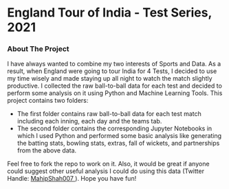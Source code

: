 # England Tour of India - Test Series, 2021

<h3> About The Project </h3>

I have always wanted to combine my two interests of Sports and Data. As a result, when England were going to tour India for 4 Tests, I decided to use my time wisely and made staying up all night to watch the match slightly productive. I collected the raw ball-to-ball data for each test and decided to perform some analysis on it using Python and Machine Learning Tools. This project contains two folders:

* The first folder contains raw ball-to-ball data for each test match including each inning, each day and the teams tab.
* The second folder contains the corresponding Jupyter Notebooks in which I used Python and performed some basic analysis like generating the batting stats, bowling stats, extras, fall of wickets, and partnerships from the above data.

Feel free to fork the repo to work on it. Also, it would be great if anyone could suggest other useful analysis I could do using this data (Twitter Handle: <a href = "https://twitter.com/MahipShah007"> MahipShah007 </a>). Hope you have fun!

